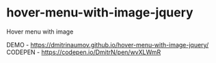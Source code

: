 # hover-menu-with-image-jquery
Hover menu with image

DEMO - https://dmitrinaumov.github.io/hover-menu-with-image-jquery/ \
CODEPEN - https://codepen.io/DmitrN/pen/wvXLWmR
